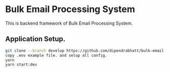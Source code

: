 # Bulk Email Processing System

This is backend framework of Bulk Email Processing System.

## Application Setup.

```bash
git clone --branch develop https://github.com/dipendrabhatt/bulk-email-processor-system-backend
copy .env example file. and setup all config.
yarn 
yarn start:dev
```

